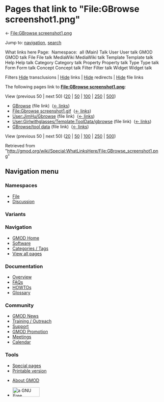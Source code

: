 <div id="mw-page-base" class="noprint">

</div>

<div id="mw-head-base" class="noprint">

</div>

<div id="content" class="mw-body" role="main">

<span id="top"></span>

<div id="mw-js-message" style="display:none;">

</div>



# <span dir="auto">Pages that link to "File:GBrowse screenshot1.png"</span>

<div id="bodyContent">

<div id="contentSub">

← [File:GBrowse
screenshot1.png](/wiki/File:GBrowse_screenshot1.png "File:GBrowse screenshot1.png")

</div>

<div id="jump-to-nav" class="mw-jump">

Jump to: [navigation](#mw-navigation), [search](#p-search)

</div>

<div id="mw-content-text">

What links here Page:  Namespace:  all (Main) Talk User User talk GMOD
GMOD talk File File talk MediaWiki MediaWiki talk Template Template talk
Help Help talk Category Category talk Property Property talk Type Type
talk Form Form talk Concept Concept talk Filter Filter talk Widget
Widget talk

Filters
[Hide](/mediawiki/index.php?title=Special:WhatLinksHere/File:GBrowse_screenshot1.png&hidetrans=1 "Special:WhatLinksHere/File:GBrowse screenshot1.png")
transclusions \|
[Hide](/mediawiki/index.php?title=Special:WhatLinksHere/File:GBrowse_screenshot1.png&hidelinks=1 "Special:WhatLinksHere/File:GBrowse screenshot1.png")
links \|
[Hide](/mediawiki/index.php?title=Special:WhatLinksHere/File:GBrowse_screenshot1.png&hideredirs=1 "Special:WhatLinksHere/File:GBrowse screenshot1.png")
redirects \|
[Hide](/mediawiki/index.php?title=Special:WhatLinksHere/File:GBrowse_screenshot1.png&hideimages=1 "Special:WhatLinksHere/File:GBrowse screenshot1.png")
file links

The following pages link to **[File:GBrowse
screenshot1.png](/wiki/File:GBrowse_screenshot1.png "File:GBrowse screenshot1.png")**:

View (previous 50 \| next 50)
([20](/mediawiki/index.php?title=Special:WhatLinksHere/File:GBrowse_screenshot1.png&limit=20 "Special:WhatLinksHere/File:GBrowse screenshot1.png")
\|
[50](/mediawiki/index.php?title=Special:WhatLinksHere/File:GBrowse_screenshot1.png&limit=50 "Special:WhatLinksHere/File:GBrowse screenshot1.png")
\|
[100](/mediawiki/index.php?title=Special:WhatLinksHere/File:GBrowse_screenshot1.png&limit=100 "Special:WhatLinksHere/File:GBrowse screenshot1.png")
\|
[250](/mediawiki/index.php?title=Special:WhatLinksHere/File:GBrowse_screenshot1.png&limit=250 "Special:WhatLinksHere/File:GBrowse screenshot1.png")
\|
[500](/mediawiki/index.php?title=Special:WhatLinksHere/File:GBrowse_screenshot1.png&limit=500 "Special:WhatLinksHere/File:GBrowse screenshot1.png"))

- [GBrowse](/wiki/GBrowse "GBrowse") (file link) ‎
  <span class="mw-whatlinkshere-tools">([←
  links](/mediawiki/index.php?title=Special:WhatLinksHere&target=GBrowse "Special:WhatLinksHere"))</span>
- [File:Gbrowse
  screenshot1.gif](/wiki/File:Gbrowse_screenshot1.gif "File:Gbrowse screenshot1.gif")
  ‎ <span class="mw-whatlinkshere-tools">([←
  links](/mediawiki/index.php?title=Special:WhatLinksHere&target=File%3AGbrowse+screenshot1.gif "Special:WhatLinksHere"))</span>
- [User:JimHu/Gbrowse](/wiki/User:JimHu/Gbrowse "User:JimHu/Gbrowse")
  (file link) ‎ <span class="mw-whatlinkshere-tools">([←
  links](/mediawiki/index.php?title=Special:WhatLinksHere&target=User%3AJimHu%2FGbrowse "Special:WhatLinksHere"))</span>
- [User:Girlwithglasses/Template:ToolData/gbrowse](/wiki/User:Girlwithglasses/Template:ToolData/gbrowse "User:Girlwithglasses/Template:ToolData/gbrowse")
  (file link) ‎ <span class="mw-whatlinkshere-tools">([←
  links](/mediawiki/index.php?title=Special:WhatLinksHere&target=User%3AGirlwithglasses%2FTemplate%3AToolData%2Fgbrowse "Special:WhatLinksHere"))</span>
- [GBrowse/tool data](/wiki/GBrowse/tool_data "GBrowse/tool data") (file
  link) ‎ <span class="mw-whatlinkshere-tools">([←
  links](/mediawiki/index.php?title=Special:WhatLinksHere&target=GBrowse%2Ftool+data "Special:WhatLinksHere"))</span>

View (previous 50 \| next 50)
([20](/mediawiki/index.php?title=Special:WhatLinksHere/File:GBrowse_screenshot1.png&limit=20 "Special:WhatLinksHere/File:GBrowse screenshot1.png")
\|
[50](/mediawiki/index.php?title=Special:WhatLinksHere/File:GBrowse_screenshot1.png&limit=50 "Special:WhatLinksHere/File:GBrowse screenshot1.png")
\|
[100](/mediawiki/index.php?title=Special:WhatLinksHere/File:GBrowse_screenshot1.png&limit=100 "Special:WhatLinksHere/File:GBrowse screenshot1.png")
\|
[250](/mediawiki/index.php?title=Special:WhatLinksHere/File:GBrowse_screenshot1.png&limit=250 "Special:WhatLinksHere/File:GBrowse screenshot1.png")
\|
[500](/mediawiki/index.php?title=Special:WhatLinksHere/File:GBrowse_screenshot1.png&limit=500 "Special:WhatLinksHere/File:GBrowse screenshot1.png"))

</div>

<div class="printfooter">

Retrieved from
"<http://gmod.org/wiki/Special:WhatLinksHere/File:GBrowse_screenshot1.png>"

</div>

<div id="catlinks" class="catlinks catlinks-allhidden">

</div>

<div class="visualClear">

</div>

</div>

</div>

<div id="mw-navigation">

## Navigation menu

<div id="mw-head">



<div id="left-navigation">

<div id="p-namespaces" class="vectorTabs" role="navigation"
aria-labelledby="p-namespaces-label">

### Namespaces

- <span id="ca-nstab-image"><a href="/wiki/File:GBrowse_screenshot1.png" accesskey="c"
  title="View the file page [c]">File</a></span>
- <span id="ca-talk"><a
  href="/mediawiki/index.php?title=File_talk:GBrowse_screenshot1.png&amp;action=edit&amp;redlink=1"
  accesskey="t"
  title="Discussion about the content page [t]">Discussion</a></span>

</div>

<div id="p-variants" class="vectorMenu emptyPortlet" role="navigation"
aria-labelledby="p-variants-label">

### 

### Variants[](#)

<div class="menu">

</div>

</div>

</div>

<div id="right-navigation">





</div>



</div>

</div>

</div>

<div id="mw-panel">

<div id="p-logo" role="banner">

<a href="/wiki/Main_Page"
style="background-image: url(http://gmod.org/images/GMOD-cogs.png);"
title="Visit the main page"></a>

</div>

<div id="p-Navigation" class="portal" role="navigation"
aria-labelledby="p-Navigation-label">

### Navigation

<div class="body">

- <span id="n-GMOD-Home">[GMOD Home](/wiki/Main_Page)</span>
- <span id="n-Software">[Software](/wiki/GMOD_Components)</span>
- <span id="n-Categories-.2F-Tags">[Categories /
  Tags](/wiki/Categories)</span>
- <span id="n-View-all-pages">[View all
  pages](/wiki/Special:AllPages)</span>

</div>

</div>

<div id="p-Documentation" class="portal" role="navigation"
aria-labelledby="p-Documentation-label">

### Documentation

<div class="body">

- <span id="n-Overview">[Overview](/wiki/Overview)</span>
- <span id="n-FAQs">[FAQs](/wiki/Category:FAQ)</span>
- <span id="n-HOWTOs">[HOWTOs](/wiki/Category:HOWTO)</span>
- <span id="n-Glossary">[Glossary](/wiki/Glossary)</span>

</div>

</div>

<div id="p-Community" class="portal" role="navigation"
aria-labelledby="p-Community-label">

### Community

<div class="body">

- <span id="n-GMOD-News">[GMOD News](/wiki/GMOD_News)</span>
- <span id="n-Training-.2F-Outreach">[Training /
  Outreach](/wiki/Training_and_Outreach)</span>
- <span id="n-Support">[Support](/wiki/Support)</span>
- <span id="n-GMOD-Promotion">[GMOD
  Promotion](/wiki/GMOD_Promotion)</span>
- <span id="n-Meetings">[Meetings](/wiki/Meetings)</span>
- <span id="n-Calendar">[Calendar](/wiki/Calendar)</span>

</div>

</div>

<div id="p-tb" class="portal" role="navigation"
aria-labelledby="p-tb-label">

### Tools

<div class="body">

- <span id="t-specialpages"><a href="/wiki/Special:SpecialPages" accesskey="q"
  title="A list of all special pages [q]">Special pages</a></span>
- <span id="t-print"><a
  href="/mediawiki/index.php?title=Special:WhatLinksHere/File:GBrowse_screenshot1.png&amp;printable=yes"
  rel="alternate" accesskey="p"
  title="Printable version of this page [p]">Printable version</a></span>

</div>

</div>

</div>

</div>

<div id="footer" role="contentinfo">

- <span id="footer-places-about">[About
  GMOD](/wiki/GMOD:About "GMOD:About")</span>

<!-- -->

- <span id="footer-copyrightico">[<img src="http://www.gnu.org/graphics/gfdl-logo-small.png" width="88"
  height="31" alt="a GNU Free Documentation License" />](http://www.gnu.org/licenses/fdl-1.3.html)</span>


<div style="clear:both">

</div>

</div>
